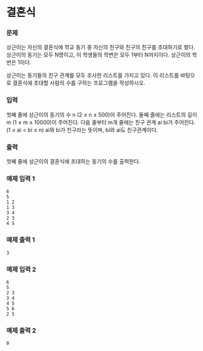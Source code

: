 # 결혼식 
### 문제 

상근이는 자신의 결혼식에 학교 동기 중 자신의 친구와 친구의 친구를 초대하기로 했다. 상근이의 동기는 모두 N명이고, 이 학생들의 학번은 모두 1부터 N까지이다. 상근이의 학번은 1이다.

상근이는 동기들의 친구 관계를 모두 조사한 리스트를 가지고 있다. 이 리스트를 바탕으로 결혼식에 초대할 사람의 수를 구하는 프로그램을 작성하시오.

### 입력

첫째 줄에 상근이의 동기의 수 n (2 ≤ n ≤ 500)이 주어진다. 둘째 줄에는 리스트의 길이 m (1 ≤ m ≤ 10000)이 주어진다. 다음 줄부터 m개 줄에는 친구 관계 ai bi가 주어진다. (1 ≤ ai < bi ≤ n) ai와 bi가 친구라는 뜻이며, bi와 ai도 친구관계이다. 

### 출력

첫째 줄에 상근이의 결혼식에 초대하는 동기의 수를 출력한다.

### 예제 입력 1

~~~
6
5
1 2
1 3
3 4
2 3
4 5
~~~

### 예제 출력 1

~~~
3
~~~

### 예제 입력 2

~~~
6
5
2 3
3 4
4 5
5 6
2 5
~~~

### 예제 출력 2

~~~
0
~~~